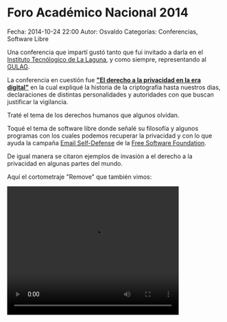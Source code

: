 Foro Académico Nacional 2014
==================================

Fecha: 2014-10-24 22:00
Autor: Osvaldo
Categorías: Conferencias, Software Libre

Una conferencia que impartí gustó tanto que fui invitado a darla en el [Instituto Tecnólogico de La Laguna](http://www.itlalaguna.edu.mx/), y como siempre, representando al [GULAG](http://gulag.org.mx/).

<!-- break -->

La conferencia en cuestión fue [**"El derecho a la privacidad en la era digital"**](https://github.com/ChicoXXX/Conferencia-DPED) en la cual expliqué la historia de la criptografía hasta nuestros dias, declaraciones de distintas personalidades y autoridades con que buscan justificar la vigilancia.

Traté el tema de los derechos humanos que algunos olvidan.

Toqué el tema de software libre donde señalé su filosofía y algunos programas con los cuales podemos recuperar la privacidad y con lo que ayuda la campaña [Email Self-Defense](https://emailselfdefense.fsf.org/es/) de la [Free Software Foundation](https://fsf.org/).

De igual manera se citaron ejemplos de invasión a el derecho a la privacidad en algunas partes del mundo.

Aquí el cortometraje "Remove" que también vimos:

<video style="width:400px;height:300px;" controls>
    <source src="2014-10-16-semana-academica-xx-4/Remove.ogv" type="video/ogg">
    <p>This is fallback content to display if the browser does not support the video element.</p>
</video>
